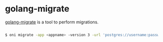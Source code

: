# golang-migrate

[golang-migrate](https://github.com/golang-migrate/migrate) is a tool to perform migrations.

```bash

$ oni migrate -app <appname> -version 3 -url 'postgres://username:password@192.168.1.1:5432/dbname?sslmode=disable'

```
